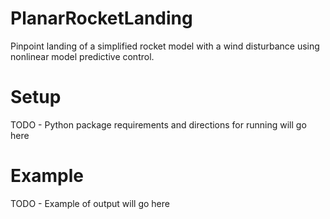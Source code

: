 # PlanarRocketLanding
Pinpoint landing of a simplified rocket model with a wind disturbance using nonlinear model predictive control.

# Setup
TODO - Python package requirements and directions for running will go here 

# Example
TODO - Example of output will go here